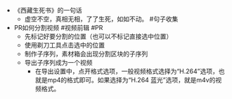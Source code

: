 - 《西藏生死书》的一句话
	- 虚空不空，真相无相，了了生死，如如不动。 #句子收集
- PR如何分割视频 #视频前辑 #PR
	- 先标记好要分割的位置（也可以不标记直接选中位置）
	- 使用剃刀工具点击选中的位置
	- 制作子序列，素材箱会出现分割区块的子序列
	- 导出子序列成为一个视频
		- 在导出设置中，点开格式选项，一般视频格式选择为“H.264”选项，也就是mp4的格式即可。如果选择为“H.264 蓝光”选项，就是m4v的视频格式。